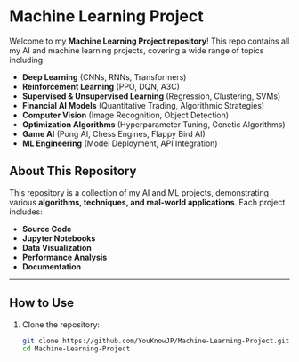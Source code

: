 # Machine Learning Project

Welcome to my **Machine Learning Project repository**! This repo contains all my AI and machine learning projects, covering a wide range of topics including:

- **Deep Learning** (CNNs, RNNs, Transformers)
- **Reinforcement Learning** (PPO, DQN, A3C)
- **Supervised & Unsupervised Learning** (Regression, Clustering, SVMs)
- **Financial AI Models** (Quantitative Trading, Algorithmic Strategies)
- **Computer Vision** (Image Recognition, Object Detection)
- **Optimization Algorithms** (Hyperparameter Tuning, Genetic Algorithms)
- **Game AI** (Pong AI, Chess Engines, Flappy Bird AI)
- **ML Engineering** (Model Deployment, API Integration)

## About This Repository
This repository is a collection of my AI and ML projects, demonstrating various **algorithms, techniques, and real-world applications**. Each project includes:

- **Source Code**
- **Jupyter Notebooks**
- **Data Visualization**
- **Performance Analysis**
- **Documentation**

---

## How to Use
1. Clone the repository:
   ```sh
   git clone https://github.com/YouKnowJP/Machine-Learning-Project.git
   cd Machine-Learning-Project
